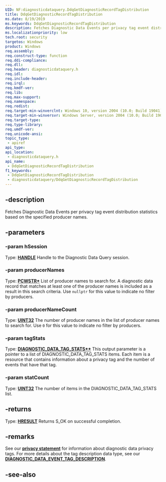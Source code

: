 ```yaml
---
UID: NF:diagnosticdataquery.DdqGetDiagnosticRecordTagDistribution
title: DdqGetDiagnosticRecordTagDistribution
ms.date: 8/19/2019
ms.keywords: DdqGetDiagnosticRecordTagDistribution
description: Fetches Diagnostic Data Events per privacy tag event distribution statistics based on the specified producer names.
ms.localizationpriority: low
tech.root: security
targetos: Windows
product: Windows
req.assembly: 
req.construct-type: function
req.ddi-compliance: 
req.dll: 
req.header: diagnosticdataquery.h
req.idl: 
req.include-header: 
req.irql: 
req.kmdf-ver: 
req.lib: 
req.max-support: 
req.namespace: 
req.redist: 
req.target-min-winverclnt: Windows 10, version 2004 (10.0; Build 19041)
req.target-min-winversvr: Windows Server, version 2004 (10.0; Build 19041)
req.target-type: 
req.type-library: 
req.umdf-ver: 
req.unicode-ansi: 
topic_type:
 - apiref
api_type:
api_location:
 - diagnosticdataquery.h
api_name:
 - DdqGetDiagnosticRecordTagDistribution
f1_keywords:
 - DdqGetDiagnosticRecordTagDistribution
 - diagnosticdataquery/DdqGetDiagnosticRecordTagDistribution
---
```


## -description

Fetches Diagnostic Data Events per privacy tag event distribution statistics based on the specified producer names.

## -parameters

### -param hSession

Type: **[HANDLE](/windows/desktop/winprog/windows-data-types)**
Handle to the Diagnostic Data Query session.

### -param producerNames

Type: **[PCWSTR\*](/windows/desktop/winprog/windows-data-types)**
List of producer names to search for. A diagnostic data record that matches at least one of the producer names is included as a result in this search criteria. Use `nullptr` for this value to indicate no filter by producers.

### -param producerNameCount

Type: **[UINT32](/windows/desktop/winprog/windows-data-types)**
The number of producer names in the list of producer names to search for. Use `0` for this value to indicate no filter by producers.

### -param tagStats

Type: **[DIAGNOSTIC_DATA_TAG_STATS\*\*](/windows/win32/api/diagnosticdataquery/ns-diagnosticdataquerytypes-diagnostic_data_tag_stats)**
This output parameter is a pointer to a list of DIAGNOSTIC_DATA_TAG_STATS items. Each item is a resource that contains information about a privacy tag and the number of events that have that tag.

### -param statCount

Type: **[UINT32](/windows/desktop/winprog/windows-data-types)**
The number of items in the DIAGNOSTIC_DATA_TAG_STATS list.

## -returns

Type: **[HRESULT](/windows/desktop/com/structure-of-com-error-codes)**
Returns S_OK on successful completion.

## -remarks

See our [**privacy statement**](/windows/privacy/windows-diagnostic-data) for information about diagnostic data privacy tags.
For more details about the tag description data type, see our [**DIAGNOSTIC_DATA_EVENT_TAG_DESCRIPTION**](/windows/win32/api/diagnosticdataquerytypes/ns-diagnosticdataquerytypes-diagnostic_data_event_tag_description).

## -see-also

